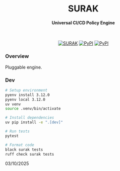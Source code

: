 <div align="center">
    <h1 align="center">SURAK</h1>

</div>

<div align="center">
  <h4>Universal CI/CD Policy Engine</h4>
</div>
<br/>
<p align="center">
<a href="https://pypi.org/project/rbom/"><img alt="SURAK" src="https://img.shields.io/badge/policy-SURAK-ffc900?"></a>
<a href="https://opensource.org/licenses/Apache-2.0"><img alt="PyPI" src="https://img.shields.io/badge/License-Apache_2.0-blue.svg"></a>
<a href="https://pypi.org/project/rbom/"><img alt="PyPI" src="https://img.shields.io/pypi/v/rbom"></a>

</p>

### Overview 

Pluggable engine.


### Dev

```bash
# Setup environment
pyenv install 3.12.0
pyenv local 3.12.0
uv venv
source .venv/bin/activate

# Install dependencies
uv pip install -e ".[dev]"

# Run tests
pytest

# Format code
black surak tests
ruff check surak tests
```







03/10/2025
